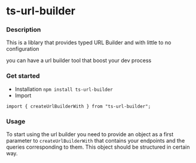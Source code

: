 # ts-url-builder
### Description
This is a liblary that provides typed URL Builder and with little to no configuration

you can have a url builder tool that boost your dev process

### Get started
- Installation
`npm install ts-url-builder`
- Import
```
import { createUrlBuilderWith } from "ts-url-builder";
```

### Usage
To start using the url builder you need to provide an object as a first parameter to `createUrlBuilderWith` that contains your endpoints and the queries corresponding to them. This object should be structured in certain way.
